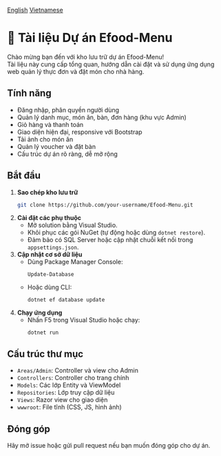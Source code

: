 [English](https://github.com/quypq147/efood-menu-c-/blob/main/README.md)     [Vietnamese](https://github.com/quypq147/efood-menu-c-/blob/main/README_vi.md)
# 📖 Tài liệu Dự án Efood-Menu

Chào mừng bạn đến với kho lưu trữ dự án Efood-Menu!  
Tài liệu này cung cấp tổng quan, hướng dẫn cài đặt và sử dụng ứng dụng web quản lý thực đơn và đặt món cho nhà hàng.

## Tính năng
- Đăng nhập, phân quyền người dùng
- Quản lý danh mục, món ăn, bàn, đơn hàng (khu vực Admin)
- Giỏ hàng và thanh toán
- Giao diện hiện đại, responsive với Bootstrap
- Tải ảnh cho món ăn
- Quản lý voucher và đặt bàn
- Cấu trúc dự án rõ ràng, dễ mở rộng

## Bắt đầu

1. **Sao chép kho lưu trữ**
   ```sh
   git clone https://github.com/your-username/Efood-Menu.git
   ```
2. **Cài đặt các phụ thuộc**
   - Mở solution bằng Visual Studio.
   - Khôi phục các gói NuGet (tự động hoặc dùng `dotnet restore`).
   - Đảm bảo có SQL Server hoặc cập nhật chuỗi kết nối trong `appsettings.json`.
3. **Cập nhật cơ sở dữ liệu**
   - Dùng Package Manager Console:
     ```
     Update-Database
     ```
   - Hoặc dùng CLI:
     ```
     dotnet ef database update
     ```
4. **Chạy ứng dụng**
   - Nhấn F5 trong Visual Studio hoặc chạy:
     ```
     dotnet run
     ```

## Cấu trúc thư mục

- `Areas/Admin`: Controller và view cho Admin
- `Controllers`: Controller cho trang chính
- `Models`: Các lớp Entity và ViewModel
- `Repositories`: Lớp truy cập dữ liệu
- `Views`: Razor view cho giao diện
- `wwwroot`: File tĩnh (CSS, JS, hình ảnh)

## Đóng góp

Hãy mở issue hoặc gửi pull request nếu bạn muốn đóng góp cho dự án.
